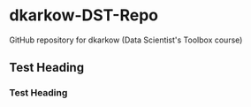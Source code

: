 # dkarkow-DST-Repo
GitHub repository for dkarkow (Data Scientist's Toolbox course)

## Test Heading
### Test Heading
